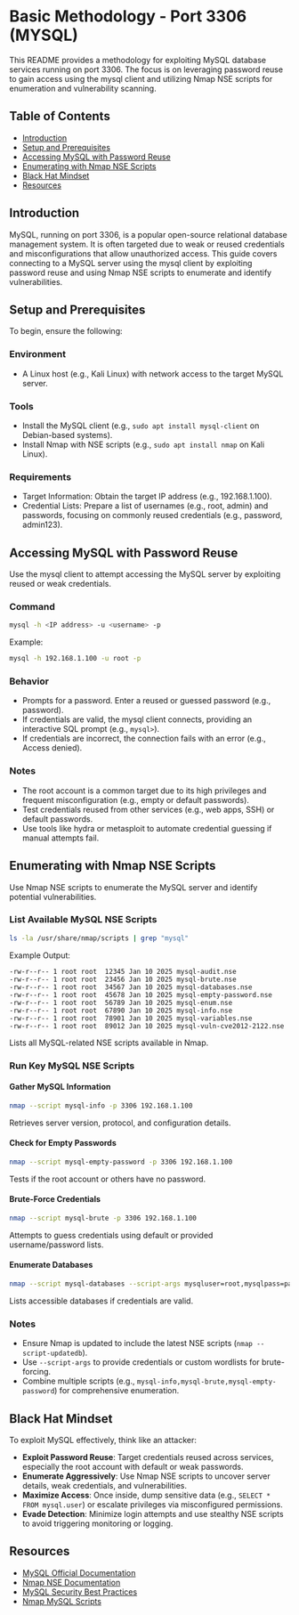 # Basic Methodology - Port 3306 (MYSQL)

This README provides a methodology for exploiting MySQL database services running on port 3306. The focus is on leveraging password reuse to gain access using the mysql client and utilizing Nmap NSE scripts for enumeration and vulnerability scanning.

## Table of Contents

- [Introduction](#introduction)
- [Setup and Prerequisites](#setup-and-prerequisites)
- [Accessing MySQL with Password Reuse](#accessing-mysql-with-password-reuse)
- [Enumerating with Nmap NSE Scripts](#enumerating-with-nmap-nse-scripts)
- [Black Hat Mindset](#black-hat-mindset)
- [Resources](#resources)

## Introduction

MySQL, running on port 3306, is a popular open-source relational database management system. It is often targeted due to weak or reused credentials and misconfigurations that allow unauthorized access. This guide covers connecting to a MySQL server using the mysql client by exploiting password reuse and using Nmap NSE scripts to enumerate and identify vulnerabilities.

## Setup and Prerequisites

To begin, ensure the following:

### Environment
- A Linux host (e.g., Kali Linux) with network access to the target MySQL server.

### Tools
- Install the MySQL client (e.g., `sudo apt install mysql-client` on Debian-based systems).
- Install Nmap with NSE scripts (e.g., `sudo apt install nmap` on Kali Linux).

### Requirements
- Target Information: Obtain the target IP address (e.g., 192.168.1.100).
- Credential Lists: Prepare a list of usernames (e.g., root, admin) and passwords, focusing on commonly reused credentials (e.g., password, admin123).

## Accessing MySQL with Password Reuse

Use the mysql client to attempt accessing the MySQL server by exploiting reused or weak credentials.

### Command
```bash
mysql -h <IP address> -u <username> -p
```

Example:
```bash
mysql -h 192.168.1.100 -u root -p
```

### Behavior
- Prompts for a password. Enter a reused or guessed password (e.g., password).
- If credentials are valid, the mysql client connects, providing an interactive SQL prompt (e.g., `mysql>`).
- If credentials are incorrect, the connection fails with an error (e.g., Access denied).

### Notes
- The root account is a common target due to its high privileges and frequent misconfiguration (e.g., empty or default passwords).
- Test credentials reused from other services (e.g., web apps, SSH) or default passwords.
- Use tools like hydra or metasploit to automate credential guessing if manual attempts fail.

## Enumerating with Nmap NSE Scripts

Use Nmap NSE scripts to enumerate the MySQL server and identify potential vulnerabilities.

### List Available MySQL NSE Scripts

```bash
ls -la /usr/share/nmap/scripts | grep "mysql"
```

Example Output:
```
-rw-r--r-- 1 root root  12345 Jan 10 2025 mysql-audit.nse
-rw-r--r-- 1 root root  23456 Jan 10 2025 mysql-brute.nse
-rw-r--r-- 1 root root  34567 Jan 10 2025 mysql-databases.nse
-rw-r--r-- 1 root root  45678 Jan 10 2025 mysql-empty-password.nse
-rw-r--r-- 1 root root  56789 Jan 10 2025 mysql-enum.nse
-rw-r--r-- 1 root root  67890 Jan 10 2025 mysql-info.nse
-rw-r--r-- 1 root root  78901 Jan 10 2025 mysql-variables.nse
-rw-r--r-- 1 root root  89012 Jan 10 2025 mysql-vuln-cve2012-2122.nse
```

Lists all MySQL-related NSE scripts available in Nmap.

### Run Key MySQL NSE Scripts

#### Gather MySQL Information
```bash
nmap --script mysql-info -p 3306 192.168.1.100
```
Retrieves server version, protocol, and configuration details.

#### Check for Empty Passwords
```bash
nmap --script mysql-empty-password -p 3306 192.168.1.100
```
Tests if the root account or others have no password.

#### Brute-Force Credentials
```bash
nmap --script mysql-brute -p 3306 192.168.1.100
```
Attempts to guess credentials using default or provided username/password lists.

#### Enumerate Databases
```bash
nmap --script mysql-databases --script-args mysqluser=root,mysqlpass=password -p 3306 192.168.1.100
```
Lists accessible databases if credentials are valid.

### Notes
- Ensure Nmap is updated to include the latest NSE scripts (`nmap --script-updatedb`).
- Use `--script-args` to provide credentials or custom wordlists for brute-forcing.
- Combine multiple scripts (e.g., `mysql-info,mysql-brute,mysql-empty-password`) for comprehensive enumeration.

## Black Hat Mindset

To exploit MySQL effectively, think like an attacker:

- **Exploit Password Reuse**: Target credentials reused across services, especially the root account with default or weak passwords.
- **Enumerate Aggressively**: Use Nmap NSE scripts to uncover server details, weak credentials, and vulnerabilities.
- **Maximize Access**: Once inside, dump sensitive data (e.g., `SELECT * FROM mysql.user`) or escalate privileges via misconfigured permissions.
- **Evade Detection**: Minimize login attempts and use stealthy NSE scripts to avoid triggering monitoring or logging.

## Resources

- [MySQL Official Documentation](https://dev.mysql.com/doc/)
- [Nmap NSE Documentation](https://nmap.org/nsedoc/)
- [MySQL Security Best Practices](https://dev.mysql.com/doc/refman/8.0/en/security.html)
- [Nmap MySQL Scripts](https://nmap.org/nsedoc/scripts/)

